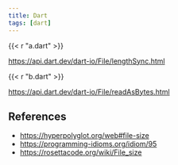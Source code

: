 ```yaml
---
title: Dart
tags: [dart]
---
```


{{< r "a.dart" >}}

<https://api.dart.dev/dart-io/File/lengthSync.html>

{{< r "b.dart" >}}

<https://api.dart.dev/dart-io/File/readAsBytes.html>

## References

- <https://hyperpolyglot.org/web#file-size>
- <https://programming-idioms.org/idiom/95>
- <https://rosettacode.org/wiki/File_size>

